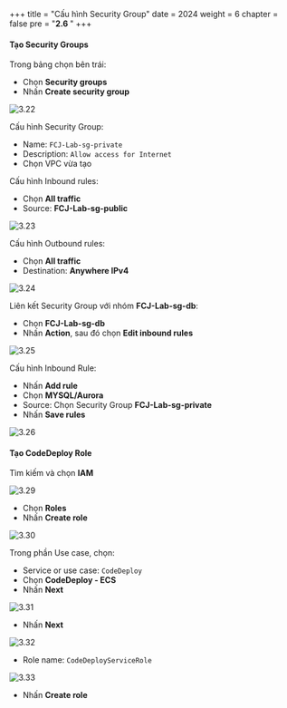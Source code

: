+++
title = "Cấu hình Security Group"
date = 2024
weight = 6
chapter = false
pre = "<b>2.6 </b>"
+++

#### Tạo Security Groups

Trong bảng chọn bên trái:

- Chọn **Security groups**
- Nhấn **Create security group**

![3.22](/images/2-preparation/3.22.png)

Cấu hình Security Group:

- Name: `FCJ-Lab-sg-private`
- Description: `Allow access for Internet`
- Chọn VPC vừa tạo

Cấu hình Inbound rules:

- Chọn **All traffic**
- Source: **FCJ-Lab-sg-public**

![3.23](/images/2-preparation/3.23.png)

Cấu hình Outbound rules:

- Chọn **All traffic**
- Destination: **Anywhere IPv4**

![3.24](/images/2-preparation/3.24.png)

Liên kết Security Group với nhóm **FCJ-Lab-sg-db**:

- Chọn **FCJ-Lab-sg-db**
- Nhấn **Action**, sau đó chọn **Edit inbound rules**

![3.25](/images/2-preparation/3.25.png)

Cấu hình Inbound Rule:

- Nhấn **Add rule**
- Chọn **MYSQL/Aurora**
- Source: Chọn Security Group **FCJ-Lab-sg-private**
- Nhấn **Save rules**

![3.26](/images/2-preparation/3.26.png)

#### Tạo CodeDeploy Role

Tìm kiếm và chọn **IAM**

![3.29](/images/2-preparation/3.29.png)

- Chọn **Roles**
- Nhấn **Create role**

![3.30](/images/2-preparation/3.30.png)

Trong phần Use case, chọn:

- Service or use case: `CodeDeploy`
- Chọn **CodeDeploy - ECS**
- Nhấn **Next**

![3.31](/images/2-preparation/3.31.png)

- Nhấn **Next**

![3.32](/images/2-preparation/3.32.png)

- Role name: `CodeDeployServiceRole`

![3.33](/images/2-preparation/3.33.png)

- Nhấn **Create role**
